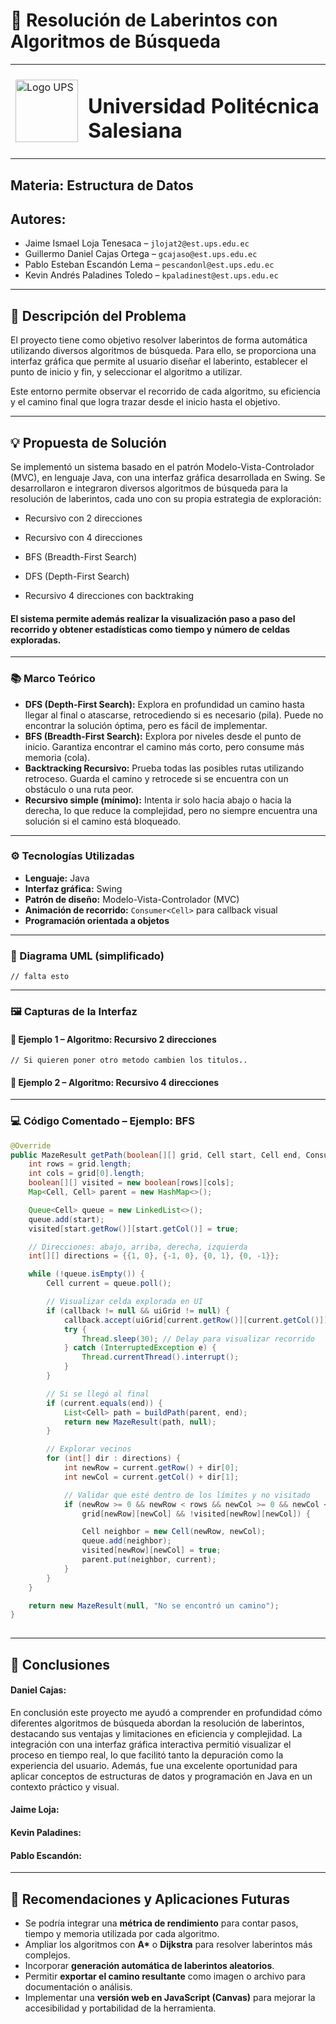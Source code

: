 # 🧠 Resolución de Laberintos con Algoritmos de Búsqueda

<table>
  <tr>
    <td><img src="https://yt3.ggpht.com/a/AATXAJxzy1qiMNCOThCYIp3j_4O34ALZBF4xqOaxIQ=s900-c-k-c0xffffffff-no-rj-mo" alt="Logo UPS" width="100"/></td>
    <td>
      <h1>Universidad Politécnica Salesiana</h1>
    </td>
  </tr>
</table>

## **Materia:** Estructura de Datos  
## **Autores:**  
- Jaime Ismael Loja Tenesaca – `jlojat2@est.ups.edu.ec`  
- Guillermo Daniel Cajas Ortega – `gcajaso@est.ups.edu.ec`  
- Pablo Esteban Escandón Lema – `pescandonl@est.ups.edu.ec`  
- Kevin Andrés Paladines Toledo – `kpaladinest@est.ups.edu.ec`

---

## 📌 Descripción del Problema

El proyecto tiene como objetivo resolver laberintos de forma automática utilizando diversos algoritmos de búsqueda. Para ello, se proporciona una interfaz gráfica que permite al usuario diseñar el laberinto, establecer el punto de inicio y fin, y seleccionar el algoritmo a utilizar.

Este entorno permite observar el recorrido de cada algoritmo, su eficiencia y el camino final que logra trazar desde el inicio hasta el objetivo.

---

## 💡 Propuesta de Solución

Se implementó un sistema basado en el patrón Modelo-Vista-Controlador (MVC), en lenguaje Java, con una interfaz gráfica desarrollada en Swing. Se desarrollaron e integraron diversos algoritmos de búsqueda para la resolución de laberintos, cada uno con su propia estrategia de exploración:

- Recursivo con 2 direcciones

- Recursivo con 4 direcciones

- BFS (Breadth-First Search)

- DFS (Depth-First Search)

- Recursivo 4 direcciones con backtraking

#### El sistema permite además realizar la visualización paso a paso del recorrido y obtener estadísticas como tiempo y número de celdas exploradas.
---
### 📚 Marco Teórico

- **DFS (Depth-First Search):** Explora en profundidad un camino hasta llegar al final o atascarse, retrocediendo si es necesario (pila). Puede no encontrar la solución óptima, pero es fácil de implementar.  
- **BFS (Breadth-First Search):** Explora por niveles desde el punto de inicio. Garantiza encontrar el camino más corto, pero consume más memoria (cola).  
- **Backtracking Recursivo:** Prueba todas las posibles rutas utilizando retroceso. Guarda el camino y retrocede si se encuentra con un obstáculo o una ruta peor.  
- **Recursivo simple (mínimo):** Intenta ir solo hacia abajo o hacia la derecha, lo que reduce la complejidad, pero no siempre encuentra una solución si el camino está bloqueado.

---

### ⚙️ Tecnologías Utilizadas

- **Lenguaje:** Java  
- **Interfaz gráfica:** Swing  
- **Patrón de diseño:** Modelo-Vista-Controlador (MVC)  
- **Animación de recorrido:** `Consumer<Cell>` para callback visual  
- **Programación orientada a objetos**

---

### 📐 Diagrama UML (simplificado)
    // falta esto
---

### 🖼️ Capturas de la Interfaz

#### 🔸 Ejemplo 1 – Algoritmo: Recursivo 2 direcciones 
    // Si quieren poner otro metodo cambien los titulos..
#### 🔸 Ejemplo 2 – Algoritmo: Recursivo 4 direcciones

---

### 💻 Código Comentado – Ejemplo: BFS

```java
@Override
public MazeResult getPath(boolean[][] grid, Cell start, Cell end, Consumer<Cell> callback) {
    int rows = grid.length;
    int cols = grid[0].length;
    boolean[][] visited = new boolean[rows][cols];
    Map<Cell, Cell> parent = new HashMap<>();

    Queue<Cell> queue = new LinkedList<>();
    queue.add(start);
    visited[start.getRow()][start.getCol()] = true;

    // Direcciones: abajo, arriba, derecha, izquierda
    int[][] directions = {{1, 0}, {-1, 0}, {0, 1}, {0, -1}};

    while (!queue.isEmpty()) {
        Cell current = queue.poll();

        // Visualizar celda explorada en UI
        if (callback != null && uiGrid != null) {
            callback.accept(uiGrid[current.getRow()][current.getCol()]);
            try {
                Thread.sleep(30); // Delay para visualizar recorrido
            } catch (InterruptedException e) {
                Thread.currentThread().interrupt();
            }
        }

        // Si se llegó al final
        if (current.equals(end)) {
            List<Cell> path = buildPath(parent, end);
            return new MazeResult(path, null);
        }

        // Explorar vecinos
        for (int[] dir : directions) {
            int newRow = current.getRow() + dir[0];
            int newCol = current.getCol() + dir[1];

            // Validar que esté dentro de los límites y no visitado
            if (newRow >= 0 && newRow < rows && newCol >= 0 && newCol < cols &&
                grid[newRow][newCol] && !visited[newRow][newCol]) {

                Cell neighbor = new Cell(newRow, newCol);
                queue.add(neighbor);
                visited[newRow][newCol] = true;
                parent.put(neighbor, current);
            }
        }
    }

    return new MazeResult(null, "No se encontró un camino");
}
 
 ```
---
## 📝 Conclusiones
#### Daniel Cajas:
En conclusión este proyecto me ayudó a comprender en profundidad cómo diferentes algoritmos de búsqueda abordan la resolución de laberintos, destacando sus ventajas y limitaciones en eficiencia y complejidad. La integración con una interfaz gráfica interactiva permitió visualizar el proceso en tiempo real, lo que facilitó tanto la depuración como la experiencia del usuario. Además, fue una excelente oportunidad para aplicar conceptos de estructuras de datos y programación en Java en un contexto práctico y visual.

#### Jaime Loja:

#### Kevin Paladines:

#### Pablo Escandón:

--- 

## 🧭 Recomendaciones y Aplicaciones Futuras

- Se podría integrar una **métrica de rendimiento** para contar pasos, tiempo y memoria utilizada por cada algoritmo.
- Ampliar los algoritmos con **A\*** o **Dijkstra** para resolver laberintos más complejos.
- Incorporar **generación automática de laberintos aleatorios**.
- Permitir **exportar el camino resultante** como imagen o archivo para documentación o análisis.
- Implementar una **versión web en JavaScript (Canvas)** para mejorar la accesibilidad y portabilidad de la herramienta.

